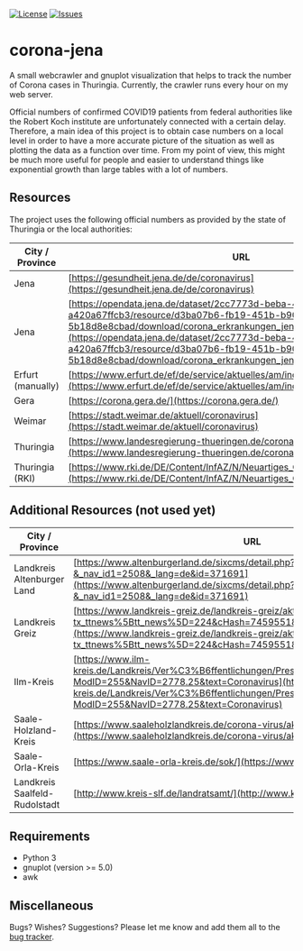 [![License](https://img.shields.io/github/license/micb25/corona-jena.svg)](LICENSE)
[![Issues](https://img.shields.io/github/issues/micb25/corona-jena.svg)](https://github.com/micb25/corona-jena/issues)

# corona-jena
A small webcrawler and gnuplot visualization that helps to track the number of Corona cases in Thuringia. Currently, the crawler runs every hour on my web server.

Official numbers of confirmed COVID19 patients from federal authorities like the Robert Koch institute are unfortunately connected with a certain delay. Therefore, a main idea of this project is to obtain case numbers on a local level in order to have a more accurate picture of the situation as well as plotting the data as a function over time. From my point of view, this might be much more useful for people and easier to understand things like exponential growth than large tables with a lot of numbers.

## Resources

The project uses the following official numbers as provided by the state of Thuringia or the local authorities:

| City / Province | URL                                                                                                                                                          |
|-----------------|--------------------------------------------------------------------------------------------------------------------------------------------------------------|
| Jena            | [https://gesundheit.jena.de/de/coronavirus](https://gesundheit.jena.de/de/coronavirus) |
| Jena            | [https://opendata.jena.de/dataset/2cc7773d-beba-43ad-9808-a420a67ffcb3/resource/d3ba07b6-fb19-451b-b902-5b18d8e8cbad/download/corona_erkrankungen_jena.csv](https://opendata.jena.de/dataset/2cc7773d-beba-43ad-9808-a420a67ffcb3/resource/d3ba07b6-fb19-451b-b902-5b18d8e8cbad/download/corona_erkrankungen_jena.csv)                                                                       |
| Erfurt (manually) | [https://www.erfurt.de/ef/de/service/aktuelles/am/index.itl](https://www.erfurt.de/ef/de/service/aktuelles/am/index.itl) |
| Gera            | [https://corona.gera.de/](https://corona.gera.de/)                                                                                                           |
| Weimar          | [https://stadt.weimar.de/aktuell/coronavirus](https://stadt.weimar.de/aktuell/coronavirus)                                                                   |
| Thuringia       | [https://www.landesregierung-thueringen.de/corona-bulletin](https://www.landesregierung-thueringen.de/corona-bulletin)                                       |
| Thuringia (RKI) | [https://www.rki.de/DE/Content/InfAZ/N/Neuartiges_Coronavirus/Fallzahlen.html](https://www.rki.de/DE/Content/InfAZ/N/Neuartiges_Coronavirus/Fallzahlen.html) |

## Additional Resources (not used yet)

| City / Province | URL                                                                                                                                                          |
|-----------------|--------------------------------------------------------------------------------------------------------------------------------------------------------------|
| Landkreis Altenburger Land | [https://www.altenburgerland.de/sixcms/detail.php?&_nav_id1=2508&_lang=de&id=371691](https://www.altenburgerland.de/sixcms/detail.php?&_nav_id1=2508&_lang=de&id=371691) |
| Landkreis Greiz        | [https://www.landkreis-greiz.de/landkreis-greiz/aktuell/nachrichten-details/?tx_ttnews%5Btt_news%5D=224&cHash=74595518f951c32f22d04b7591d643fe](https://www.landkreis-greiz.de/landkreis-greiz/aktuell/nachrichten-details/?tx_ttnews%5Btt_news%5D=224&cHash=74595518f951c32f22d04b7591d643fe) |
| Ilm-Kreis | [https://www.ilm-kreis.de/Landkreis/Ver%C3%B6ffentlichungen/Pressearchiv/index.php?ModID=255&NavID=2778.25&text=Coronavirus](https://www.ilm-kreis.de/Landkreis/Ver%C3%B6ffentlichungen/Pressearchiv/index.php?ModID=255&NavID=2778.25&text=Coronavirus) |
| Saale-Holzland-Kreis | [https://www.saaleholzlandkreis.de/corona-virus/aktuelle-infos/](https://www.saaleholzlandkreis.de/corona-virus/aktuelle-infos/) |
| Saale-Orla-Kreis | [https://www.saale-orla-kreis.de/sok/](https://www.saale-orla-kreis.de/sok/) |
| Landkreis Saalfeld-Rudolstadt | [http://www.kreis-slf.de/landratsamt/](http://www.kreis-slf.de/landratsamt/) |



## Requirements 
- Python 3
- gnuplot (version >= 5.0)
- awk

## Miscellaneous
Bugs? Wishes? Suggestions? Please let me know and add them all to the [bug tracker](https://github.com/micb25/corona-jena/issues).

